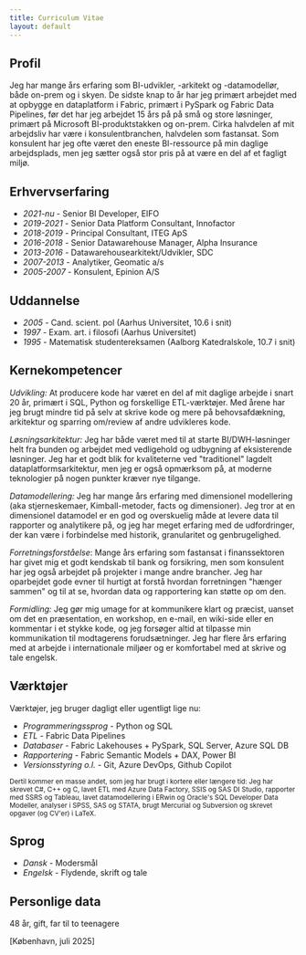 ```yaml
---
title: Curriculum Vitae
layout: default
---
```


## Profil

Jeg har mange års erfaring som BI-udvikler, -arkitekt og -datamodellør, både on-prem og i skyen. De sidste knap to år har jeg primært arbejdet med at opbygge en dataplatform i Fabric, primært i PySpark og Fabric Data Pipelines, før det har jeg arbejdet 15 års på på små og store løsninger, primært på Microsoft BI-produktstakken og on-prem. Cirka halvdelen af mit arbejdsliv har være i konsulentbranchen, halvdelen som fastansat. Som konsulent har jeg ofte været den eneste BI-ressource på min daglige arbejdsplads, men jeg sætter også stor pris på at være en del af et fagligt miljø.

## Erhvervserfaring
- *2021-nu* - Senior BI Developer, EIFO
- *2019-2021* - Senior Data Platform Consultant, Innofactor
- *2018-2019* - Principal Consultant, ITEG ApS
- *2016-2018* - Senior Datawarehouse Manager, Alpha Insurance
- *2013-2016* - Datawarehousearkitekt/Udvikler, SDC
- *2007-2013* - Analytiker, Geomatic a/s
- *2005-2007* - Konsulent, Epinion A/S

## Uddannelse

- *2005* - Cand. scient. pol (Aarhus Universitet, 10.6 i snit)
- *1997* - Exam. art. i filosofi (Aarhus Universitet)
- *1995* - Matematisk studentereksamen (Aalborg Katedralskole, 10.7 i snit)


## Kernekompetencer

*Udvikling:* At producere kode har været en del af mit daglige arbejde i snart 20 år, primært i SQL, Python og forskellige ETL-værktøjer. Med årene har jeg brugt mindre tid på selv at skrive kode og mere på behovsafdækning, arkitektur og sparring om/review af andre udvikleres kode.

*Løsningsarkitektur:* Jeg har både været med til at starte BI/DWH-løsninger helt fra bunden og arbejdet med vedligehold og udbygning af eksisterende løsninger. Jeg har et godt blik for kvaliteterne ved "traditionel" lagdelt dataplatformsarkitektur, men jeg er også opmærksom på, at moderne teknologier på nogen punkter kræver nye tilgange.

*Datamodellering:* Jeg har mange års erfaring med dimensionel modellering (aka stjerneskemaer, Kimball-metoder, facts og dimensioner). Jeg tror at en dimensionel datamodel er en god og overskuelig måde at levere data til rapporter og analytikere på, og jeg har meget erfaring med de udfordringer, der kan være i forbindelse med historik, granularitet og genbrugelighed.

*Forretningsforståelse*: Mange års erfaring som fastansat i finanssektoren har givet mig et godt kendskab til bank og forsikring, men som konsulent har jeg også arbejdet på projekter i mange andre brancher. Jeg har oparbejdet gode evner til hurtigt at forstå hvordan forretningen "hænger sammen" og til at se, hvordan data og rapportering kan støtte op om den.

*Formidling:* Jeg gør mig umage for at kommunikere klart og præcist, uanset om det en præsentation, en workshop, en e-mail, en wiki-side eller en kommentar i et stykke kode, og jeg forsøger altid at tilpasse min kommunikation til modtagerens forudsætninger. Jeg har flere års erfaring med at arbejde i internationale miljøer og er komfortabel med at skrive og tale engelsk. 


## Værktøjer

Værktøjer, jeg bruger dagligt eller ugentligt lige nu:

- *Programmeringssprog* - Python og SQL
- *ETL* - Fabric Data Pipelines
- *Databaser* - Fabric Lakehouses + PySpark, SQL Server, Azure SQL DB
- *Rapportering* - Fabric Semantic Models + DAX, Power BI
- *Versionsstyring o.l.* - Git, Azure DevOps, Github Copilot

<small>Dertil kommer en masse andet, som jeg har brugt i kortere eller længere tid: Jeg har skrevet C#, C++ og C, lavet ETL med Azure Data Factory, SSIS og SAS DI Studio, rapporter med SSRS og Tableau, lavet datamodellering i ERwin og Oracle's SQL Developer Data Modeller, analyser i SPSS, SAS og STATA, brugt Mercurial og Subversion og skrevet opgaver (og CV'er) i LaTeX.</small>  

## Sprog

- *Dansk* - Modersmål
- *Engelsk* - Flydende, skrift og tale

## Personlige data

48 år, gift, far til to teenagere

[København, juli 2025]
